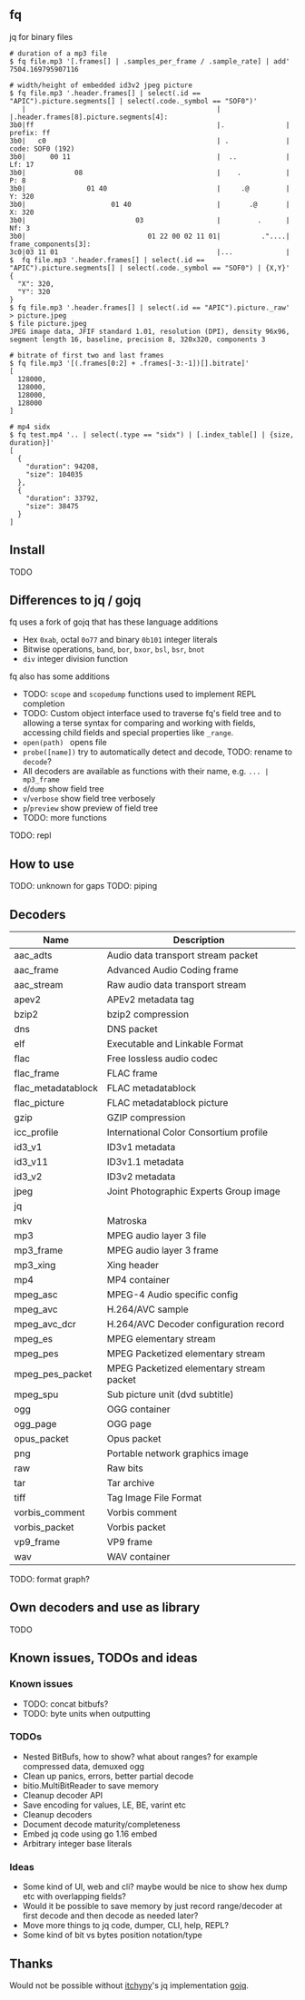 ## fq

jq for binary files

```
# duration of a mp3 file
$ fq file.mp3 '[.frames[] | .samples_per_frame / .sample_rate] | add'
7504.169795907116

# width/height of embedded id3v2 jpeg picture
$ fq file.mp3 '.header.frames[] | select(.id == "APIC").picture.segments[] | select(.code._symbol == "SOF0")'
   |                                               |                |.header.frames[8].picture.segments[4]:
3b0|ff                                             |.               |  prefix: ff
3b0|   c0                                          | .              |  code: SOF0 (192)
3b0|      00 11                                    |  ..            |  Lf: 17
3b0|            08                                 |    .           |  P: 8
3b0|               01 40                           |     .@         |  Y: 320
3b0|                     01 40                     |       .@       |  X: 320
3b0|                           03                  |         .      |  Nf: 3
3b0|                              01 22 00 02 11 01|          ."....|  frame_components[3]:
3c0|03 11 01                                       |...             |
$  fq file.mp3 '.header.frames[] | select(.id == "APIC").picture.segments[] | select(.code._symbol == "SOF0") | {X,Y}'
{
  "X": 320,
  "Y": 320
}
$ fq file.mp3 '.header.frames[] | select(.id == "APIC").picture._raw' > picture.jpeg
$ file picture.jpeg
JPEG image data, JFIF standard 1.01, resolution (DPI), density 96x96, segment length 16, baseline, precision 8, 320x320, components 3

# bitrate of first two and last frames
$ fq file.mp3 '[(.frames[0:2] + .frames[-3:-1])[].bitrate]'
[
  128000,
  128000,
  128000,
  128000
]

# mp4 sidx
$ fq test.mp4 '.. | select(.type == "sidx") | [.index_table[] | {size, duration}]'
[
  {
    "duration": 94208,
    "size": 104035
  },
  {
    "duration": 33792,
    "size": 38475
  }
]
```

## Install

TODO

## Differences to jq / gojq

fq uses a fork of gojq that has these language additions

- Hex `0xab`, octal `0o77` and binary `0b101` integer literals
- Bitwise operations, `band`, `bor`, `bxor`, `bsl`, `bsr`, `bnot`
- `div` integer division function

fq also has some additions

- TODO: `scope` and `scopedump` functions used to implement REPL completion
- TODO: Custom object interface used to traverse fq's field tree and to allowing a terse
syntax for comparing and working with fields, accessing child fields and special properties like `_range`.
- `open(path) ` opens file
- `probe([name])` try to automatically detect and decode, TODO: rename to `decode`?
- All decoders are available as functions with their name, e.g. `... | mp3_frame`
- `d`/`dump` show field tree
- `v`/`verbose` show field tree verbosely
- `p`/`preview` show preview of field tree
- TODO: more functions

TODO: repl

## How to use

TODO: unknown for gaps
TODO: piping

## Decoders

|Name|Description|
|-|-|
|aac_adts|Audio data transport stream packet|
|aac_frame|Advanced Audio Coding frame|
|aac_stream|Raw audio data transport stream|
|apev2|APEv2 metadata tag|
|bzip2|bzip2 compression|
|dns|DNS packet|
|elf|Executable and Linkable Format|
|flac|Free lossless audio codec|
|flac_frame|FLAC frame|
|flac_metadatablock|FLAC metadatablock|
|flac_picture|FLAC metadatablock picture|
|gzip|GZIP compression|
|icc_profile|International Color Consortium profile|
|id3_v1|ID3v1 metadata|
|id3_v11|ID3v1.1 metadata|
|id3_v2|ID3v2 metadata|
|jpeg|Joint Photographic Experts Group image|
|jq||
|mkv|Matroska|
|mp3|MPEG audio layer 3 file|
|mp3_frame|MPEG audio layer 3 frame|
|mp3_xing|Xing header|
|mp4|MP4 container|
|mpeg_asc|MPEG-4 Audio specific config|
|mpeg_avc|H.264/AVC sample|
|mpeg_avc_dcr|H.264/AVC Decoder configuration record|
|mpeg_es|MPEG elementary stream|
|mpeg_pes|MPEG Packetized elementary stream|
|mpeg_pes_packet|MPEG Packetized elementary stream packet|
|mpeg_spu|Sub picture unit (dvd subtitle)|
|ogg|OGG container|
|ogg_page|OGG page|
|opus_packet|Opus packet|
|png|Portable network graphics image|
|raw|Raw bits|
|tar|Tar archive|
|tiff|Tag Image File Format|
|vorbis_comment|Vorbis comment|
|vorbis_packet|Vorbis packet|
|vp9_frame|VP9 frame|
|wav|WAV container|

TODO: format graph?

## Own decoders and use as library

TODO

## Known issues, TODOs and ideas

### Known issues

- TODO: concat bitbufs?
- TODO: byte units when outputting

### TODOs

- Nested BitBufs, how to show? what about ranges? for example compressed data, demuxed ogg
- Clean up panics, errors, better partial decode
- bitio.MultiBitReader to save memory
- Cleanup decoder API
- Save encoding for values, LE, BE, varint etc
- Cleanup decoders
- Document decode maturity/completeness
- Embed jq code using go 1.16 embed
- Arbitrary integer base literals

### Ideas

- Some kind of UI, web and cli? maybe would be nice to show hex dump etc with overlapping fields?
- Would it be possible to save memory by just record range/decoder at first decode and
then decode as needed later?
- Move more things to jq code, dumper, CLI, help, REPL?
- Some kind of bit vs bytes position notation/type

## Thanks

Would not be possible without [itchyny](https://github.com/itchyny)'s
jq implementation [gojq](https://github.com/itchyny/gojq).